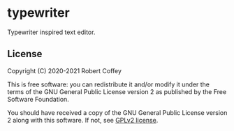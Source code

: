 # typewriter

Typewriter inspired text editor.


## License

Copyright (C) 2020-2021 Robert Coffey

This is free software: you can redistribute it and/or modify it under
the terms of the GNU General Public License version 2 as published by
the Free Software Foundation.

You should have received a copy of the GNU General Public License
version 2 along with this software. If not, see
[GPLv2 license](https://www.gnu.org/licenses/gpl-2.0).
